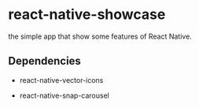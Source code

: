 # react-native-showcase

the simple app that show some features of React Native.

## Dependencies

* react-native-vector-icons

* react-native-snap-carousel
